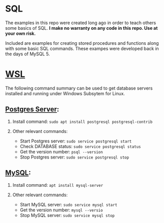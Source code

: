 # SQL
The examples in this repo were created long ago in order to teach others some basics of SQL. **I make no warranty on any code in this repo. Use at your own risk.**

Included are examples for creating stored procedures and functions along with some basic SQL commands. These exampes were developed back in the days of MySQL 5.

# [WSL](https://learn.microsoft.com/en-us/windows/wsl/install)
The following command summary can be used to get database servers installed and running under Windows Subsytem for Linux.

  ## [Postgres Server](https://www.postgresql.org/):
  1. Install command: `sudo apt install postgresql postgresql-contrib`
  
  2. Other relevant commands:
     * Start Postgres server: `sudo service postgresql start`
     * Check DATABASE status: `sudo service postgresql status `
     * Get the version number: `psql --version`
     * Stop Postgres server: `sudo service postgresql stop`
        
  ## [MySQL](https://dev.mysql.com/):
  1. Install command: `apt install mysql-server`
  
  2. Other relevant commands:
     * Start MySQL server: `sudo service mysql start`
     * Get the version number: `mysql --versio`      
     * Stop MySQL server: `sudo service mysql stop`
